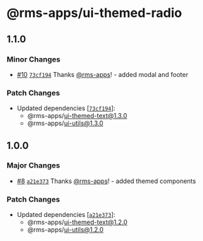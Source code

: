 # @rms-apps/ui-themed-radio

## 1.1.0

### Minor Changes

- [#10](https://github.com/rms-apps/UI/pull/10)
  [`73cf194`](https://github.com/rms-apps/UI/commit/73cf194d2e72d0e172ff8f5d7c1867ccbc0c526f)
  Thanks [@rms-apps](https://github.com/rms-apps)! - added modal and footer

### Patch Changes

- Updated dependencies
  [[`73cf194`](https://github.com/rms-apps/UI/commit/73cf194d2e72d0e172ff8f5d7c1867ccbc0c526f)]:
  - @rms-apps/ui-themed-text@1.3.0
  - @rms-apps/ui-utils@1.3.0

## 1.0.0

### Major Changes

- [#8](https://github.com/rms-apps/UI/pull/8)
  [`a21e373`](https://github.com/rms-apps/UI/commit/a21e373785f204fcbb2e721d9333437885b50229)
  Thanks [@rms-apps](https://github.com/rms-apps)! - added themed components

### Patch Changes

- Updated dependencies
  [[`a21e373`](https://github.com/rms-apps/UI/commit/a21e373785f204fcbb2e721d9333437885b50229)]:
  - @rms-apps/ui-themed-text@1.2.0
  - @rms-apps/ui-utils@1.2.0
